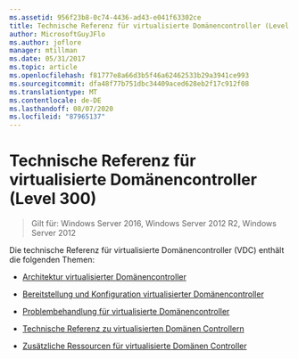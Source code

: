 ```yaml
---
ms.assetid: 956f23b8-0c74-4436-ad43-e041f63302ce
title: Technische Referenz für virtualisierte Domänencontroller (Level 300)
author: MicrosoftGuyJFlo
ms.author: joflore
manager: mtillman
ms.date: 05/31/2017
ms.topic: article
ms.openlocfilehash: f81777e8a66d3b5f46a62462533b29a3941ce993
ms.sourcegitcommit: dfa48f77b751dbc34409aced628eb2f17c912f08
ms.translationtype: MT
ms.contentlocale: de-DE
ms.lasthandoff: 08/07/2020
ms.locfileid: "87965137"
---
```

# <a name="virtualized-domain-controller-technical-reference-level-300"></a>Technische Referenz für virtualisierte Domänencontroller (Level 300)

>Gilt für: Windows Server 2016, Windows Server 2012 R2, Windows Server 2012

Die technische Referenz für virtualisierte Domänencontroller (VDC) enthält die folgenden Themen:

-   [Architektur virtualisierter Domänencontroller](../../../ad-ds/get-started/virtual-dc/Virtualized-Domain-Controller-Architecture.md)

-   [Bereitstellung und Konfiguration virtualisierter Domänencontroller](../../../ad-ds/get-started/virtual-dc/Virtualized-Domain-Controller-Deployment-and-Configuration.md)

-   [Problembehandlung für virtualisierte Domänencontroller](../../../ad-ds/manage/virtual-dc/Virtualized-Domain-Controller-Troubleshooting.md)

-   [Technische Referenz zu virtualisierten Domänen Controllern](../../../ad-ds/reference/virtual-dc/Virtualized-Domain-Controller-Technical-Reference-Appendix.md)

-   [Zusätzliche Ressourcen für virtualisierte Domänen Controller](../../../ad-ds/reference/virtual-dc/Virtualized-Domain-Controller-Additional-Resources.md)


